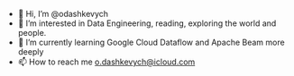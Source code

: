 - 👋 Hi, I’m @odashkevych
- 👀 I’m interested in Data Engineering, reading, exploring the world and people.
- 🌱 I’m currently learning Google Cloud Dataflow and Apache Beam more deeply
- 📫 How to reach me o.dashkevych@icloud.com

<!---
odashkevych/odashkevych is a ✨ special ✨ repository because its `README.md` (this file) appears on your GitHub profile.
You can click the Preview link to take a look at your changes.
--->
